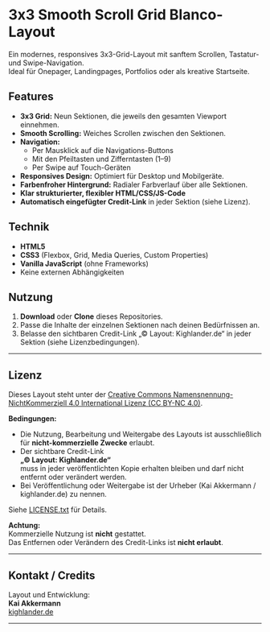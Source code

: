 # 3x3 Smooth Scroll Grid Blanco-Layout

Ein modernes, responsives 3x3-Grid-Layout mit sanftem Scrollen, Tastatur- und Swipe-Navigation.  
Ideal für Onepager, Landingpages, Portfolios oder als kreative Startseite.

## Features

- **3x3 Grid:** Neun Sektionen, die jeweils den gesamten Viewport einnehmen.
- **Smooth Scrolling:** Weiches Scrollen zwischen den Sektionen.
- **Navigation:**
    - Per Mausklick auf die Navigations-Buttons
    - Mit den Pfeiltasten und Zifferntasten (1–9)
    - Per Swipe auf Touch-Geräten
- **Responsives Design:** Optimiert für Desktop und Mobilgeräte.
- **Farbenfroher Hintergrund:** Radialer Farbverlauf über alle Sektionen.
- **Klar strukturierter, flexibler HTML/CSS/JS-Code**
- **Automatisch eingefügter Credit-Link** in jeder Sektion (siehe Lizenz).

## Technik

- **HTML5**
- **CSS3** (Flexbox, Grid, Media Queries, Custom Properties)
- **Vanilla JavaScript** (ohne Frameworks)
- Keine externen Abhängigkeiten

## Nutzung

1. **Download** oder **Clone** dieses Repositories.
2. Passe die Inhalte der einzelnen Sektionen nach deinen Bedürfnissen an.
3. Belasse den sichtbaren Credit-Link „© Layout: Kighlander.de“ in jeder Sektion (siehe Lizenzbedingungen).


---

## Lizenz

Dieses Layout steht unter der [Creative Commons Namensnennung-NichtKommerziell 4.0 International Lizenz (CC BY-NC 4.0)](https://creativecommons.org/licenses/by-nc/4.0/deed.de).

**Bedingungen:**
- Die Nutzung, Bearbeitung und Weitergabe des Layouts ist ausschließlich für **nicht-kommerzielle Zwecke** erlaubt.
- Der sichtbare Credit-Link  
  **„© Layout: Kighlander.de“**  
  muss in jeder veröffentlichten Kopie erhalten bleiben und darf nicht entfernt oder verändert werden.
- Bei Veröffentlichung oder Weitergabe ist der Urheber (Kai Akkermann / kighlander.de) zu nennen.

Siehe [LICENSE.txt](./LICENSE.txt) für Details.

**Achtung:**  
Kommerzielle Nutzung ist **nicht** gestattet.  
Das Entfernen oder Verändern des Credit-Links ist **nicht erlaubt**.

---

## Kontakt / Credits

Layout und Entwicklung:  
**Kai Akkermann**  
[kighlander.de](https://kighlander.de)

---

